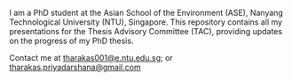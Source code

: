 I am a PhD student at the Asian School of the Environment (ASE), Nanyang Technological University (NTU), Singapore. This repository contains all my presentations for the Thesis Advisory Committee (TAC), providing updates on the progress of my PhD thesis.

Contact me at tharakas001@e.ntu.edu.sg; or tharakas.priyadarshana@gmail.com 
